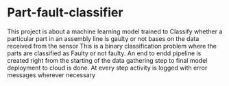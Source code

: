 # Part-fault-classifier

This project is about a machine learning model trained to Classify whether a particular part in an assembly line is gaulty or not bases on the data received from the sensor
This is a binary classification problem where the parts are classified as Faulty or not faulty.
An end to endd pipeline is created right from the starting of the data gathering step to final model deployment to cloud is done.
At every step activity is logged with error messages wherever necessary
